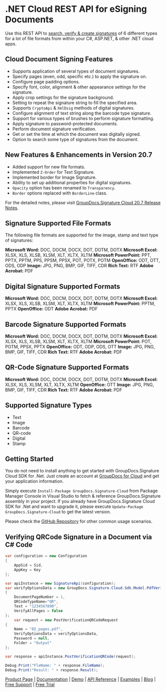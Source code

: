 # .NET Cloud REST API for eSigning Documents

Use this REST API to [search, verify & create signatures](https://products.groupdocs.cloud/signature/net) of 6 different types for a lot of file formats from within your C#, ASP.NET, & other .NET cloud apps.

## Cloud Document Signing Features

- Supports application of several types of document signatures.
- Specify pages (even, odd, specific etc.) to apply the signature on.
- Configure page padding options.
- Specify font, color, alignment & other appearance settings for the signature.
- Apply crop settings for the signature background.
- Setting to repeat the signature string to fill the specified area.
- Supports `CryptoApi` & `XmlDsig` methods of digital signatures.
- Configure alignment of text string along the barcode type signature.
- Support for various types of brushes to perform signature formatting.
- Apply signature to password-protected documents.
- Perform document signature verification.
- Get or set the time at which the document was digitally signed.
- Option to search some type of signatures from the document.

## New Features & Enhancements in Version 20.7

- Added support for new file formats.
- Implemented `Z-Order` for Text Signature.
- Implemented border for Image Signature.
- Ability to set up additional properties for digital signatures.
- `Opacity` option has been renamed to `Transparency`.
- `Border` options replaced with `BorderLine` class.

For the detailed notes, please visit [GroupDocs.Signature Cloud 20.7 Release Notes](https://wiki.groupdocs.cloud/signaturecloud/release-notes/release-notes-2020/groupdocs-signature-cloud-20-7-release-notes/).

## Signature Supported File Formats

The following file formats are supported for the image, stamp and text type of signatures:

**Microsoft Word:** DOC, DOCM, DOCX, DOT, DOTM, DOTX
**Microsoft Excel:** XLSX, XLS, XLSB, XLSM, XLT, XLTX, XLTM
**Microsoft PowerPoint:** PPT, PPTX, PPTM, PPS, PPSM, PPSX, POT, POTX, POTM
**OpenOffice:** ODT, OTT, ODS, ODP
**Image:** JPG, PNG, BMP, GIF, TIFF, CDR
**Rich Text:** RTF
**Adobe Acrobat:** PDF

## Digital Signature Supported Formats

**Microsoft Word:** DOC, DOCM, DOCX, DOT, DOTM, DOTX
**Microsoft Excel:** XLSX, XLS, XLSB, XLSM, XLT, XLTX, XLTM
**Microsoft PowerPoint:** PPTM, PPTX
**OpenOffice:** ODT
**Adobe Acrobat:** PDF

## Barcode Signature Supported Formats

**Microsoft Word:** DOC, DOCM, DOCX, DOT, DOTM, DOTX
**Microsoft Excel:** XLSX, XLS, XLSB, XLSM, XLT, XLTX, XLTM
**Microsoft PowerPoint:** POT, POTM, PPSX, PPTX
**OpenOffice:** ODT, ODP, ODS, OTT
**Image:** JPG, PNG, BMP, GIF, TIFF, CDR
**Rich Text:** RTF
**Adobe Acrobat:** PDF

## QR-Code Signature Supported Formats

**Microsoft Word:** DOC, DOCM, DOCX, DOT, DOTM, DOTX
**Microsoft Excel:** XLSX, XLS, XLSM, XLT, XLTX, XLTM
**OpenOffice:** OTT
**Image:** JPG, PNG, BMP, GIF, TIFF, CDR
**Rich Text:** RTF
**Adobe Acrobat:** PDF

## Supported Signature Types

- Text
- Image
- Barcode
- QR-code
- Digital
- Stamp

## Getting Started

You do not need to install anything to get started with GroupDocs.Signature Cloud SDK for .Net. Just create an account at [GroupDocs for Cloud](https://dashboard.groupdocs.cloud/#/apps) and get your application information.

Simply execute `Install-Package GroupDocs.Signature-Cloud` from Package Manager Console in Visual Studio to fetch & reference GroupDocs.Signature assembly in your project. If you already have GroupDocs.Signature Cloud SDK for .Net and want to upgrade it, please execute `Update-Package GroupDocs.Signature-Cloud` to get the latest version.

Please check the [GitHub Repository](https://github.com/groupdocs-signature-cloud/groupdocs-signature-cloud-dotnet) for other common usage scenarios.

## Verifying QRCode Signature in a Document via C# Code

```csharp
var configuration = new Configuration
{
    AppSid = Sid,
    AppKey = Key
};

var apiInstance = new SignatureApi(configuration);
var verifyOptionsData = new GroupDocs.Signature.Cloud.Sdk.Model.PdfVerifyQRCodeOptionsData()
{
    DocumentPageNumber = 1,
    QRCodeTypeName="QR",
    Text = "1234567890",
    VerifyAllPages = false
};
    var request = new PostVerificationQRCodeRequest
{
    Name = "02_pages.pdf",
    VerifyOptionsData = verifyOptionsData,
    Password = null,
    Folder = "Output"
};

var response = apiInstance.PostVerificationQRCode(request);

Debug.Print("FleName: " + response.FileName);
Debug.Print("Result: " + response.Result);
```

[Product Page](https://products.groupdocs.cloud/signature/net) | [Documentation](https://wiki.groupdocs.cloud/signaturecloud/) | [Demo](https://products.groupdocs.app/signature/family) | [API Reference](https://apireference.groupdocs.cloud/signature/) | [Examples](https://github.com/groupdocs-signature-cloud/groupdocs-signature-cloud-dotnet) | [Blog](https://blog.groupdocs.cloud/category/signature/) | [Free Support](https://forum.groupdocs.cloud/c/signature) | [Free Trial](https://dashboard.groupdocs.cloud/#/apps)
